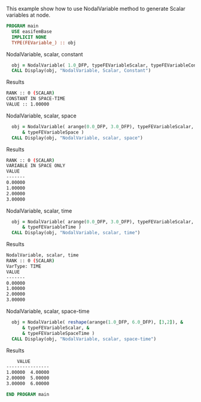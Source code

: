 This example show how to use NodalVariable method to generate Scalar variables at node.

```fortran
PROGRAM main
  USE easifemBase
  IMPLICIT NONE
  TYPE(FEVariable_) :: obj
```

NodalVariable, scalar, constant

```fortran
  obj = NodalVariable( 1.0_DFP, typeFEVariableScalar, typeFEVariableConstant )
  CALL Display(obj, "NodalVariable, Scalar, Constant")
```

Results

```bash
RANK :: 0 (SCALAR)
CONSTANT IN SPACE-TIME
VALUE :: 1.00000
```

NodalVariable, scalar, space

```fortran
  obj = NodalVariable( arange(0.0_DFP, 3.0_DFP), typeFEVariableScalar, &
      & typeFEVariableSpace )
  CALL Display(obj, "NodalVariable, scalar, space")
```

Results

```bash
RANK :: 0 (SCALAR)
VARIABLE IN SPACE ONLY
VALUE
-------
0.00000
1.00000
2.00000
3.00000
```

NodalVariable, scalar, time

```fortran
  obj = NodalVariable( arange(0.0_DFP, 3.0_DFP), typeFEVariableScalar, &
      & typeFEVariableTime )
  CALL Display(obj, "NodalVariable, scalar, time")
```

Results

```bash
NodalVariable, scalar, time
RANK :: 0 (SCALAR)
VarType: TIME
VALUE
-------
0.00000
1.00000
2.00000
3.00000
```

NodalVariable, scalar, space-time

```fortran
  obj = NodalVariable( reshape(arange(1.0_DFP, 6.0_DFP), [3,2]), &
      & typeFEVariableScalar, &
      & typeFEVariableSpaceTime )
  CALL Display(obj, "NodalVariable, scalar, space-time")
```

Results

```bash
    VALUE
----------------
1.00000  4.00000
2.00000  5.00000
3.00000  6.00000
```

```fortran
END PROGRAM main
```
